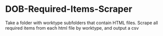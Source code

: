 # DOB-Required-Items-Scraper
Take a folder with worktype subfolders that contain HTML files. Scrape all required items from each html file by worktype, and output a csv
